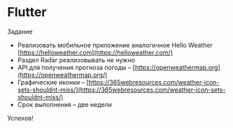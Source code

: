 # Flutter

Задание

- Реализовать мобильное приложение аналогичное Hello Weather [https://helloweather.com](https://helloweather.com/)
- Раздел Radar реализовывать не нужно
- API для получения прогноза погоды – [https://openweathermap.org](https://openweathermap.org/)
- Графические иконки – [https://365webresources.com/weather-icon-sets-shouldnt-miss/](https://365webresources.com/weather-icon-sets-shouldnt-miss/)
- Срок выполнения – две недели

Успехов!